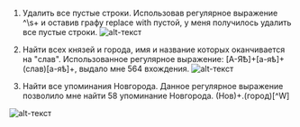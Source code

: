 1. Удалить все пустые строки. Использовав регулярное выражение ^\s+ и оставив графу replace with пустой, у меня получилось удалить все пустые строки.
![alt-текст](https://raw.githubusercontent.com/linapilipchuk/result.txt/master/пункт%201.1.png)

2. Найти всех князей и города, имя и название которых оканчивается на "слав". Использованное регулярное выражение: [А-ЯѢ]+[а-яѣ]+(слав)[а-яѣ]+, выдало мне 564 вхождения.
![alt-текст](https://raw.githubusercontent.com/linapilipchuk/result.txt/master/кньзья%202.png)

3. Найти все упоминания Новгорода. Данное регулярное выражение позволило мне найти 58 упоминание Новгорода. (Нов)+.(город)[^W]

![alt-текст](https://raw.githubusercontent.com/linapilipchuk/result.txt/master/Новгород%201.png)
